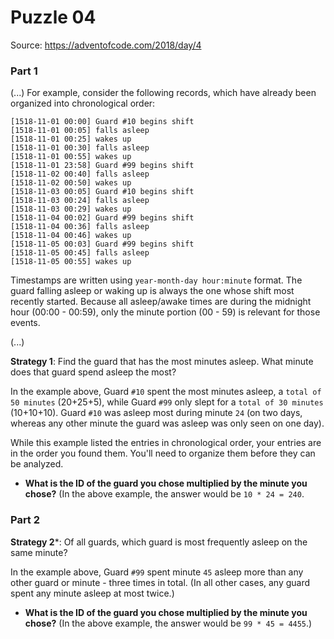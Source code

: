 # Puzzle 04

Source: https://adventofcode.com/2018/day/4

### Part 1
(...)
For example, consider the following records, which have already been organized into chronological order:

```
[1518-11-01 00:00] Guard #10 begins shift
[1518-11-01 00:05] falls asleep
[1518-11-01 00:25] wakes up
[1518-11-01 00:30] falls asleep
[1518-11-01 00:55] wakes up
[1518-11-01 23:58] Guard #99 begins shift
[1518-11-02 00:40] falls asleep
[1518-11-02 00:50] wakes up
[1518-11-03 00:05] Guard #10 begins shift
[1518-11-03 00:24] falls asleep
[1518-11-03 00:29] wakes up
[1518-11-04 00:02] Guard #99 begins shift
[1518-11-04 00:36] falls asleep
[1518-11-04 00:46] wakes up
[1518-11-05 00:03] Guard #99 begins shift
[1518-11-05 00:45] falls asleep
[1518-11-05 00:55] wakes up
```

Timestamps are written using `year-month-day hour:minute` format. The guard falling asleep or waking up is always the one whose shift most recently started. Because all asleep/awake times are during the midnight hour (00:00 - 00:59), only the minute portion (00 - 59) is relevant for those events.

(...)

**Strategy 1**: Find the guard that has the most minutes asleep. What minute does that guard spend asleep the most?

In the example above, Guard `#10` spent the most minutes asleep, a `total of 50 minutes` (20+25+5), while Guard `#99` only slept for a `total of 30 minutes` (10+10+10). Guard `#10` was asleep most during minute `24` (on two days, whereas any other minute the guard was asleep was only seen on one day).

While this example listed the entries in chronological order, your entries are in the order you found them. You'll need to organize them before they can be analyzed.

- **What is the ID of the guard you chose multiplied by the minute you chose?**
(In the above example, the answer would be `10 * 24 = 240`.


### Part 2

**Strategy 2***: Of all guards, which guard is most frequently asleep on the same minute?

In the example above, Guard `#99` spent minute `45` asleep more than any other guard or minute - three times in total. (In all other cases, any guard spent any minute asleep at most twice.)

- **What is the ID of the guard you chose multiplied by the minute you chose?**
(In the above example, the answer would be `99 * 45 = 4455`.)
